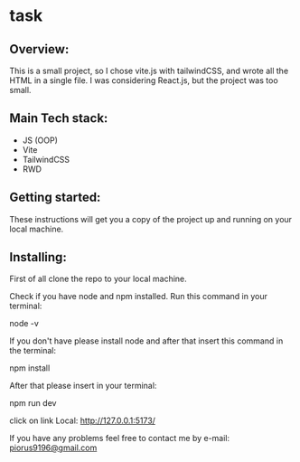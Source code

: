 # task

## Overview:
This is a small project, so I chose vite.js with tailwindCSS, and wrote all the HTML in a single file. 
I was considering React.js, but the project was too small.

## Main Tech stack:

- JS (OOP)
- Vite
- TailwindCSS
- RWD

## Getting started:

These instructions will get you a copy of the project up and running on your local machine.

## Installing:

First of all clone the repo to your local machine.

Check if you have node and npm installed. Run this command in your terminal:

node -v

If you don't have please install node and after that insert this command in the terminal:

npm install

After that please insert in your terminal:

npm run dev

click on link Local:   http://127.0.0.1:5173/



If you have any problems feel free to contact me by e-mail:
piorus9196@gmail.com
